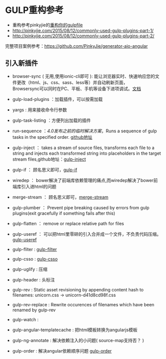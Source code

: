 # GULP重构参考
- 重构参考pinkyjie的[重构你的gulpfile](http://pinkyjie.com/2015/03/24/refactor-your-gulpfile)
- http://pinkyjie.com/2015/08/12/commonly-used-gulp-plugins-part-1/
- http://pinkyjie.com/2015/08/12/commonly-used-gulp-plugins-part-2/  

完整项目案例参考：https://github.com/PinkyJie/generator-aio-angular  


## 引入新插件
* browser-sync ( 无用,使用ionic-cli即可 ): 能让浏览器实时、快速响应您的文件更改（html、js、css、sass、less等）并自动刷新页面，  
                 Browsersync可以同时在PC、平板、手机等设备下进项调试。[文档](http://www.browsersync.cn/docs)  
* gulp-load-plugins ：加载插件，可以按需加载
* yargs : 用来接收命令行参数 
* gulp-task-listing ：方便列出加载的插件
* run-sequence ：*4.0发布之前的临时解决方案*，Runs a sequence of gulp tasks in the specified order. [github地址](https://github.com/OverZealous/run-sequence)
* gulp-inject ： takes a stream of source files, transforms each file to a string and injects each transformed string 
                 into placeholders in the target stream files,github地址：[gulp-inject](https://github.com/klei/gulp-inject)
* gulp-if ： 顾名思义即可，[gulp-if](https://github.com/robrich/gulp-if)
* wiredep ： bower解决了前端库依赖管理的痛点,而wiredep解决了bower前端库引入进html的问题
* merge-stream ：  顾名思义即可，[merge-stream](https://github.com/grncdr/merge-stream)
* gulp-plumber ： Prevent pipe breaking caused by errors from gulp plugins(exit gracefully if something fails after this)
* gulp-flatten ： remove or replace relative path for files
* gulp-useref ： 可以把html里零碎的引入合并成一个文件，不负责代码压缩。[gulp-useref](https://www.npmjs.com/package/gulp-useref)
* gulp-fliter : [gulp-filter](https://www.npmjs.com/package/gulp-filter)
* gulp-csso : [gulp-csso](https://www.npmjs.com/package/gulp-csso)
* gulp-uglify : 压缩
* gulp-header : 头标注
* gulp-rev : Static asset revisioning by appending content hash to filenames: unicorn.css → unicorn-d41d8cd98f.css
* gulp-rev-replace : Rewrite occurences of filenames which have been renamed by gulp-rev
* gulp-watch : 


* gulp-angular-templatecache : 把html模板转换为angularjs模板 
* gulp-ng-annotate : 解决依赖注入的小问题( source-map支持否？ )
* gulp-order : 解决angular依赖顺序问题  [gulp-order](https://github.com/sirlantis/gulp-order)
